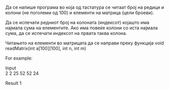 Да се напише програма во која од тастатура се читаат број на редици и колони (не поголеми од 100) и елементи на матрица (цели броеви).

Да се испечати редниот број на колоната (индексот) којашто има најмала сума на елементите. Ако има повеќе колони со иста најмала сума, да се испечати индексот на првата таква колона.

Читањето на елементи во матрицата да се направи преку функција void readMatrix(int a[100][100], int n, int m)

For example:

Input	
2 2
25 52
52 24

Result
1